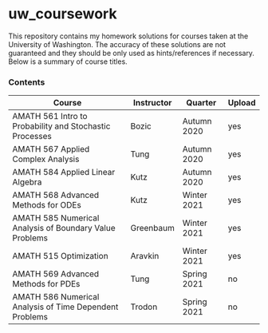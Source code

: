 # uw_coursework
This repository contains my homework solutions for courses taken at the University of Washington. The accuracy of these solutions are not guaranteed and they should be only used as hints/references if necessary. Below is a summary of course titles.

###  Contents
Course | Instructor | Quarter | Upload
-|-|-|-
AMATH 561 Intro to Probability and Stochastic Processes | Bozic | Autumn 2020  | yes
AMATH 567 Applied Complex Analysis | Tung  | Autumn 2020  | yes
AMATH 584 Applied Linear Algebra | Kutz | Autumn 2020 | yes
AMATH 568 Advanced Methods for ODEs | Kutz | Winter 2021  | yes
AMATH 585 Numerical Analysis of Boundary Value Problems | Greenbaum | Winter 2021 | yes
AMATH 515 Optimization | Aravkin  | Winter 2021 | yes
AMATH 569 Advanced Methods for PDEs | Tung | Spring 2021 | no
AMATH 586 Numerical Analysis of Time Dependent Problems | Trodon | Spring 2021 | no 

